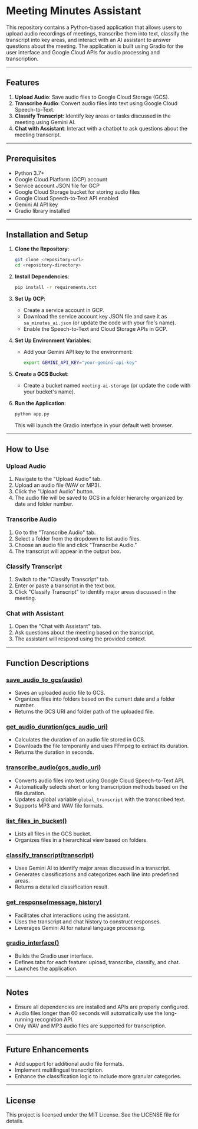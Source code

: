 # Meeting Minutes Assistant

This repository contains a Python-based application that allows users to upload audio recordings of meetings, transcribe them into text, classify the transcript into key areas, and interact with an AI assistant to answer questions about the meeting. The application is built using Gradio for the user interface and Google Cloud APIs for audio processing and transcription.

---

## Features
1. **Upload Audio**: Save audio files to Google Cloud Storage (GCS).
2. **Transcribe Audio**: Convert audio files into text using Google Cloud Speech-to-Text.
3. **Classify Transcript**: Identify key areas or tasks discussed in the meeting using Gemini AI.
4. **Chat with Assistant**: Interact with a chatbot to ask questions about the meeting transcript.

---

## Prerequisites
- Python 3.7+
- Google Cloud Platform (GCP) account
- Service account JSON file for GCP
- Google Cloud Storage bucket for storing audio files
- Google Cloud Speech-to-Text API enabled
- Gemini AI API key
- Gradio library installed

---

## Installation and Setup

1. **Clone the Repository**:
   ```bash
   git clone <repository-url>
   cd <repository-directory>
   ```

2. **Install Dependencies**:
   ```bash
   pip install -r requirements.txt
   ```

3. **Set Up GCP**:
   - Create a service account in GCP.
   - Download the service account key JSON file and save it as `sa_minutes_ai.json` (or update the code with your file's name).
   - Enable the Speech-to-Text and Cloud Storage APIs in GCP.

4. **Set Up Environment Variables**:
   - Add your Gemini API key to the environment:
     ```bash
     export GEMINI_API_KEY="your-gemini-api-key"
     ```

5. **Create a GCS Bucket**:
   - Create a bucket named `meeting-ai-storage` (or update the code with your bucket's name).

6. **Run the Application**:
   ```bash
   python app.py
   ```
   This will launch the Gradio interface in your default web browser.

---

## How to Use

### **Upload Audio**
1. Navigate to the "Upload Audio" tab.
2. Upload an audio file (WAV or MP3).
3. Click the "Upload Audio" button.
4. The audio file will be saved to GCS in a folder hierarchy organized by date and folder number.

### **Transcribe Audio**
1. Go to the "Transcribe Audio" tab.
2. Select a folder from the dropdown to list audio files.
3. Choose an audio file and click "Transcribe Audio."
4. The transcript will appear in the output box.

### **Classify Transcript**
1. Switch to the "Classify Transcript" tab.
2. Enter or paste a transcript in the text box.
3. Click "Classify Transcript" to identify major areas discussed in the meeting.

### **Chat with Assistant**
1. Open the "Chat with Assistant" tab.
2. Ask questions about the meeting based on the transcript.
3. The assistant will respond using the provided context.

---

## Function Descriptions

### [save_audio_to_gcs(audio)](./app.py#L27)
- Saves an uploaded audio file to GCS.
- Organizes files into folders based on the current date and a folder number.
- Returns the GCS URI and folder path of the uploaded file.

### [get_audio_duration(gcs_audio_uri)](./app.py#L64)
- Calculates the duration of an audio file stored in GCS.
- Downloads the file temporarily and uses FFmpeg to extract its duration.
- Returns the duration in seconds.

### [transcribe_audio(gcs_audio_uri)](./app.py#L92)
- Converts audio files into text using Google Cloud Speech-to-Text API.
- Automatically selects short or long transcription methods based on the file duration.
- Updates a global variable `global_transcript` with the transcribed text.
- Supports MP3 and WAV file formats.

### [list_files_in_bucket()](./app.py#L129)
- Lists all files in the GCS bucket.
- Organizes files in a hierarchical view based on folders.

### [classify_transcript(transcript)](./app.py#L140)
- Uses Gemini AI to identify major areas discussed in a transcript.
- Generates classifications and categorizes each line into predefined areas.
- Returns a detailed classification result.

### [get_response(message, history)](./app.py#L173)
- Facilitates chat interactions using the assistant.
- Uses the transcript and chat history to construct responses.
- Leverages Gemini AI for natural language processing.

### [gradio_interface()](./app.py#L205)
- Builds the Gradio user interface.
- Defines tabs for each feature: upload, transcribe, classify, and chat.
- Launches the application.

---

## Notes
- Ensure all dependencies are installed and APIs are properly configured.
- Audio files longer than 60 seconds will automatically use the long-running recognition API.
- Only WAV and MP3 audio files are supported for transcription.

---

## Future Enhancements
- Add support for additional audio file formats.
- Implement multilingual transcription.
- Enhance the classification logic to include more granular categories.

---

## License
This project is licensed under the MIT License. See the LICENSE file for details.

